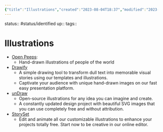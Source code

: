 ```yaml
---
{"title":"Illustrations","created":"2023-08-04T18:37","modified":"2023-09-07T21:07","dg-publish":true,"dg-path":"Resources/07.01 Illustrations.md","permalink":"/resources/07-01-illustrations/","dgPassFrontmatter":true,"updated":"2023-09-07T21:07"}
---
```



status:: #status/identified 
up:: 
tags::

# Illustrations

- [Open Peeps](https://blush.design):
	- Hand-drawn illustrations of people of the world
- [Drawify](https://drawify.com/)
	- A simple drawing tool to transform dull text into memorable visual stories using our templates and illustrations.
	- Captivate your audience with unique hand-drawn images on our fast easy presentation platform.
- [unDraw](https://undraw.co/)
	- Open-source illustrations for any idea you can imagine and create.
	- A constantly updated design project with beautiful SVG images that you can use completely free and without attribution.
- [StorySet](https://storyset.com/)
	- Edit and animate all our customizable illustrations to enhance your projects totally free. Start now to be creative in our online editor.

